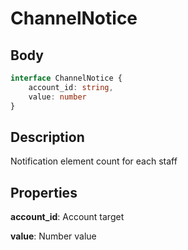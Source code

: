 # ChannelNotice

## Body
```typescript
interface ChannelNotice {
    account_id: string,
    value: number
}
```

## Description

Notification element count for each staff

## Properties

**account_id**: Account target

**value**: Number value